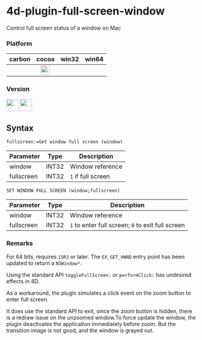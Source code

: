# 4d-plugin-full-screen-window
Control full screen status of a window on Mac

### Platform

| carbon | cocoa | win32 | win64 |
|:------:|:-----:|:---------:|:---------:|
||<img src="https://cloud.githubusercontent.com/assets/1725068/22371562/1b091f0a-e4db-11e6-8458-8653954a7cce.png" width="24" height="24" />|||

### Version

<img src="https://cloud.githubusercontent.com/assets/1725068/22371270/93e3661c-e4d9-11e6-9021-4a9754c70630.png" width="32" height="32" /> <img src="https://cloud.githubusercontent.com/assets/1725068/18940648/2192ddba-8645-11e6-864d-6d5692d55717.png" width="32" height="32" />

## Syntax

```
fullscreen:=Get window full screen (window)
```

Parameter|Type|Description
------------|------|----
window|INT32|Window reference
fullscreen|INT32|``1`` if full screen

```
SET WINDOW FULL SCREEN (window;fullscreen)
```

Parameter|Type|Description
------------|------|----
window|INT32|Window reference
fullscreen|INT32|``1`` to enter full screen; ``0`` to exit full screen

### Remarks

For 64 bits,  requires ``15R3`` or later. The ``EX_GET_HWND`` entry point has been updated to return a ``NSWindow*``.

Using the standard API ``toggleFullScreen:`` or ``performClick:`` has undesired effects in 4D.

As a workaround, the plugin simulates a click event on the zoom button to enter full screen.

It does use the standard API to exit, since the zoom button is hidden, there is a redraw issue on the unzoomed window.To force update the window, the plugin deactivates the application immediately before zoom. But the transition image is not good, and the window is grayed out.

